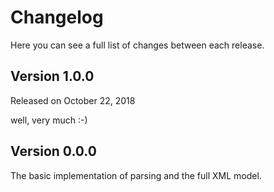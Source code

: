 # Changelog

Here you can see a full list of changes between each release.

## Version 1.0.0

Released on October 22, 2018

well, very much :-)

## Version 0.0.0

The basic implementation of parsing and the full XML model.